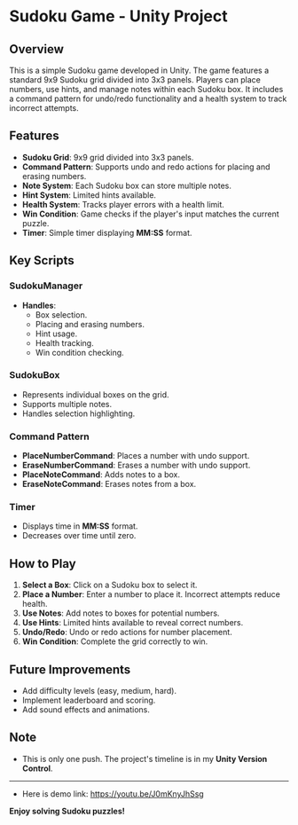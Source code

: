 # Sudoku Game - Unity Project

## Overview
This is a simple Sudoku game developed in Unity. The game features a standard 9x9 Sudoku grid divided into 3x3 panels. Players can place numbers, use hints, and manage notes within each Sudoku box. It includes a command pattern for undo/redo functionality and a health system to track incorrect attempts.

## Features
- **Sudoku Grid**: 9x9 grid divided into 3x3 panels.
- **Command Pattern**: Supports undo and redo actions for placing and erasing numbers.
- **Note System**: Each Sudoku box can store multiple notes.
- **Hint System**: Limited hints available.
- **Health System**: Tracks player errors with a health limit.
- **Win Condition**: Game checks if the player's input matches the current puzzle.
- **Timer**: Simple timer displaying **MM:SS** format.

## Key Scripts

### SudokuManager
- **Handles**: 
  - Box selection.
  - Placing and erasing numbers.
  - Hint usage.
  - Health tracking.
  - Win condition checking.

### SudokuBox
- Represents individual boxes on the grid.
- Supports multiple notes.
- Handles selection highlighting.

### Command Pattern
- **PlaceNumberCommand**: Places a number with undo support.
- **EraseNumberCommand**: Erases a number with undo support.
- **PlaceNoteCommand**: Adds notes to a box.
- **EraseNoteCommand**: Erases notes from a box.

### Timer
- Displays time in **MM:SS** format.
- Decreases over time until zero.

## How to Play
1. **Select a Box**: Click on a Sudoku box to select it.
2. **Place a Number**: Enter a number to place it. Incorrect attempts reduce health.
3. **Use Notes**: Add notes to boxes for potential numbers.
4. **Use Hints**: Limited hints available to reveal correct numbers.
5. **Undo/Redo**: Undo or redo actions for number placement.
6. **Win Condition**: Complete the grid correctly to win.

## Future Improvements
- Add difficulty levels (easy, medium, hard).
- Implement leaderboard and scoring.
- Add sound effects and animations.

## Note
- This is only one push. The project's timeline is in my **Unity Version Control**.

---
- Here is demo link: https://youtu.be/J0mKnyJhSsg

**Enjoy solving Sudoku puzzles!**
